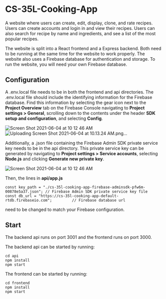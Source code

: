 # CS-35L-Cooking-App
A website where users can create, edit, display, clone, and rate recipes.
Users can create accounts and login in and view their recipes.
Users can also search for recipe by name and ingredients, and see a list of the most popular recipes.


The website is split into a React frontend and a Express backend.
Both need to be running at the same time for the website to work properly.
The website also uses a Firebase database for authentication and storage.
To run the website, you will need your own Firebase database.

## Configuration

A .env.local file needs to be in both the frontend and api directories.
The .env.local file should include the identifying information for the Firebase database. Find this information by selecting the gear
icon next to the **Project Overview** tab on the Firebase Console navigating to **Project settings > General**, scrolling down to the
contents under the header **SDK setup and configuration**, and selecting **Config**.

![Screen Shot 2021-06-04 at 10 12 46 AM](https://user-images.githubusercontent.com/72584623/120815151-92a5e080-c51d-11eb-85c3-098d07685e7a.png)![Uploading Screen Shot 2021-06-04 at 10.13.24 AM.png…]()

Additionally, a .json file containing the Firebase Admin SDK private service key needs to be in the api directory. 
This private service key can be generated by navigating to **Project settings > Service accounts**, selecting **Node.js** and clicking
**Generate new private key**.

![Screen Shot 2021-06-04 at 10 12 46 AM](https://user-images.githubusercontent.com/72584623/120815246-9f2a3900-c51d-11eb-9285-14ab7d6c42f5.png)

Then, the lines in **api/app.js**

```
const key_path = "./cs-35l-cooking-app-firebase-adminsdk-pfw6m-00878e5a37.json"; // Firebase Admin SDK private service key file
const db_url = "https://cs-35l-cooking-app-default-rtdb.firebaseio.com";         // Firebase database url
```

need to be changed to match your Firebase configuration.

## Start

The backend api runs on port 3001 and the frontend runs on port 3000.

The backend api can be started by running:

```
cd api
npm install
npm start
```

The frontend can be started by running:

```
cd frontend
npm install
npm start
```
